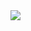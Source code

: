 <img src = "https://e7.pngegg.com/pngimages/585/981/png-clipart-html-js-and-css-logo-cascading-style-sheets-javascript-html-css3-jquery-logo-miscellaneous-text.png" >

